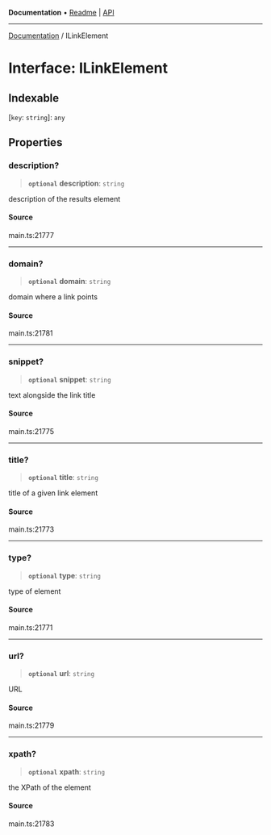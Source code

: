 **Documentation** • [Readme](../README.md) \| [API](../globals.md)

***

[Documentation](../README.md) / ILinkElement

# Interface: ILinkElement

## Indexable

 \[`key`: `string`\]: `any`

## Properties

### description?

> **`optional`** **description**: `string`

description of the results element

#### Source

main.ts:21777

***

### domain?

> **`optional`** **domain**: `string`

domain where a link points

#### Source

main.ts:21781

***

### snippet?

> **`optional`** **snippet**: `string`

text alongside the link title

#### Source

main.ts:21775

***

### title?

> **`optional`** **title**: `string`

title of a given link element

#### Source

main.ts:21773

***

### type?

> **`optional`** **type**: `string`

type of element

#### Source

main.ts:21771

***

### url?

> **`optional`** **url**: `string`

URL

#### Source

main.ts:21779

***

### xpath?

> **`optional`** **xpath**: `string`

the XPath of the element

#### Source

main.ts:21783

